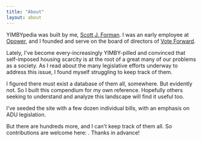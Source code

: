 ```yaml
---
title: "About"
layout: about
---
```


YIMBYpedia was built by me, [Scott J. Forman](https://sjforman.me/). I was an early employee at [Opower](https://en.wikipedia.org/wiki/Opower), and I founded and serve on the board of directors of [Vote Forward](https://votefwd.org/). 

Lately, I've become every-increasingly YIMBY-pilled and convinced that self-imposed housing scarcity is at the root of a great many of our problems as a society. As I read about the many legislative efforts underway to address this issue, I found myself struggling to keep track of them. 

I figured there must exist a database of them all, somewhere. But evidently not. So I built this compendium for my own reference. Hopefully others seeking to understand and analyze this landscape will find it useful too.

I've seeded the site with a few dozen individual bills, with an emphasis on ADU legislation. 

But there are hundreds more, and I can't keep track of them all. So contributions are welcome here: [](). Thanks in advance!